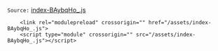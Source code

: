 `Source:` [index-BAybqHo_.js](https://app.knuddels.de/assets/index-BAybqHo_.js)
```!html
	<link rel="modulepreload" crossorigin="" href="/assets/index-BAybqHo_.js">
	<script type="module" crossorigin="" src="/assets/index-BAybqHo_.js"></script>
```